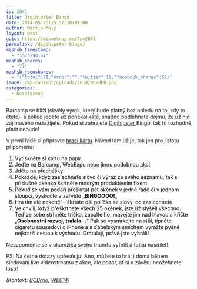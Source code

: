 ```yaml
---
id: 2041
title: Digihipster Bingo
date: 2014-05-26T15:57:10+01:00
author: Martin Malý
layout: post
guid: https://misantrop.eu/?p=2041
permalink: /digihipster-bingo/
mashsb_timestamp:
  - "1573990167"
mashsb_shares:
  - "71"
mashsb_jsonshares:
  - '{"total":71,"error":"","twitter":19,"facebook_shares":52}'
image: /wp-content/uploads/2014/05/dhb.png
categories:
  - Nezařazené
---
```

Barcamp se blíží (skvělý výrok, který bude platný bez ohledu na to, kdy to čtete), a pokud jedete už poněkolikáté, snadno podlehnete dojmu, že už nic zajímavého nezažijete. Pokud si zahrajete <a href="https://misantrop.eu/digitalni-hipster/" target="_blank">Digihipster </a>Bingo, tak to rozhodně platit nebude!

<!--more-->

V první řadě si připravte <a href="https://misantrop.eu/bingo.php" target="_blank">hrací kartu</a>. Návod tam už je, tak jen pro jistotu připomenu:

<ol style="color: #000000;">
  <li>
    Vytiskněte si kartu na papír
  </li>
  <li>
    Jeďte na Barcamp, WebExpo nebo jinou podobnou akci
  </li>
  <li>
    Jděte na přednášky
  </li>
  <li>
    Pokaždé, když zaslechnete slovo či výraz ze svého seznamu, tak si příslušné okénko škrtněte modrým produktivním fixem
  </li>
  <li>
    Pokud se vám podaří přeškrtat pět okének v jedné řadě či v jednom sloupci, vyskočte a zařvěte &#8222;<strong>BINGOOOO!</strong>&#8222;
  </li>
  <li>
    Hra tím ale nekončí &#8211; škrtáte dál políčka se slovy, co zaslechnete
  </li>
  <li>
    Ve chvíli, když přeškrtnete všech 25 okének, jste už slyšeli všechno. Teď ze sebe strhněte tričko, zapalte ho, mávejte jím nad hlavou a křičte &#8222;<strong>Osobnostní rozvoj, tralala&#8230;</strong>&#8220; Pak se vysmrkejte na stůl, típněte cigaretu sousedovi o iPhone a s ďábelským smíchem vyražte pyšně nejkratší cestou k východu. Gratuluji, právě jste vyhráli!
  </li>
</ol>

<span style="color: #141823;">Nezapomeňte se v okamžiku svého triumfu vyfotit a fotku nasdílet!</span>

PS: Na četné dotazy upřesňuju: Ano, můžete to hrát i doma během sledování live videostreamu z akce, ale pozor, ať si v závěru neožehnete lustr!

_(Kontext: [BCBrno](https://www.barcampbrno.cz/2014/index.html), [WE014](https://webexpo.cz/konference2014/))_